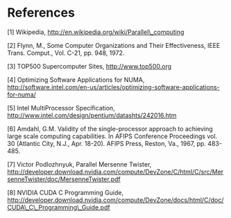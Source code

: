 # References

\[1] Wikipedia, http://en.wikipedia.org/wiki/Parallel\_computing

\[2] Flynn, M., Some Computer Organizations and Their Effectiveness, IEEE Trans. Comput., Vol. C-21, pp. 948, 1972.

\[3] TOP500 Supercomputer Sites, http://www.top500.org

\[4] Optimizing Software Applications for NUMA, http://software.intel.com/en-us/articles/optimizing-software-applications-for-numa/

\[5] Intel MultiProcessor Specification, http://www.intel.com/design/pentium/datashts/242016.htm

\[6] Amdahl, G.M. Validity of the single-processor approach to achieving large scale computing capabilities. In AFIPS Conference Proceedings vol. 30 (Atlantic City, N.J., Apr. 18-20). AFIPS Press, Reston, Va., 1967, pp. 483-485.

\[7] Victor Podlozhnyuk, Parallel Mersenne Twister, http://developer.download.nvidia.com/compute/DevZone/C/html/C/src/MersenneTwister/doc/MersenneTwister.pdf

\[8] NVIDIA CUDA C Programming Guide, http://developer.download.nvidia.com/compute/DevZone/docs/html/C/doc/CUDA\_C\_Programming\_Guide.pdf

